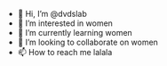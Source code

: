 - 👋 Hi, I’m @dvdslab
- 👀 I’m interested in women
- 🌱 I’m currently learning women
- 💞️ I’m looking to collaborate on women
- 📫 How to reach me lalala


